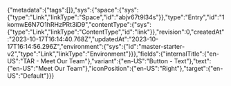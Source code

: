 {"metadata":{"tags":[]},"sys":{"space":{"sys":{"type":"Link","linkType":"Space","id":"abjv67t9l34s"}},"type":"Entry","id":"1komwE6N7O1hRHzPRt3iD9","contentType":{"sys":{"type":"Link","linkType":"ContentType","id":"link"}},"revision":0,"createdAt":"2023-10-17T16:14:40.768Z","updatedAt":"2023-10-17T16:14:56.296Z","environment":{"sys":{"id":"master-starter-v2","type":"Link","linkType":"Environment"}}},"fields":{"internalTitle":{"en-US":"TAR - Meet Our Team"},"variant":{"en-US":"Button - Text"},"text":{"en-US":"Meet Our Team"},"iconPosition":{"en-US":"Right"},"target":{"en-US":"Default"}}}